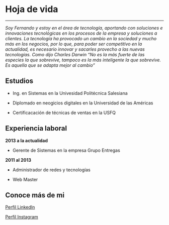 # Hoja de vida
___________________________________________________________________

*Soy Fernando y estoy en el área de tecnología, aportando con soluciones e innovaciones tecnológicas en los procesos de la empresa y soluciones a clientes. La tecnología ha provocado un cambio en la sociedad y mucho más en los negocios, por lo que, para poder ser competitivo en la actualidad, es necesario innovar y sacarles provecho a las nuevas tecnologías. Como dijo Charles Darwin “No es la más fuerte de las especies la que sobrevive, tampoco es la más inteligente la que sobrevive. Es aquella que se adapta mejor al cambio”*

## Estudios

- Ing. en Sistemas en la Univesidad Politécnica Salesiana

- Diplomado en neogicios digitales en la Universidad de las Américas

- Certificacación de técnicas de ventas en la USFQ

## Experiencia laboral

**2013 a la actualidad**

- Gerente de Sistemas en la empresa Grupo Entregas

**2011 al 2013**

- Administrador de redes y tecnologías

- Web Master

## Conoce más de mi

[Perfil LinkedIn](https://www.linkedin.com/in/fernandoquille/)

[Perfil Instagram](https://www.instagram.com/fercho_fercheins/)
